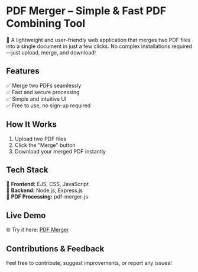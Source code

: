 # **PDF Merger – Simple & Fast PDF Combining Tool**  

🚀 A lightweight and user-friendly web application that merges two PDF files into a single document in just a few clicks. No complex installations required—just upload, merge, and download!  

## **Features**  
✅ Merge two PDFs seamlessly  
✅ Fast and secure processing  
✅ Simple and intuitive UI  
✅ Free to use, no sign-up required  

## **How It Works**  
1. Upload two PDF files  
2. Click the "Merge" button  
3. Download your merged PDF instantly  

## **Tech Stack**  
🔹 **Frontend:** EJS, CSS, JavaScript  
🔹 **Backend:** Node.js, Express.js  
🔹 **PDF Processing:** pdf-merger-js  

## **Live Demo**  
🌐 Try it here: [PDF Merger](https://pdf-merger-sj.onrender.com)  

## **Contributions & Feedback**  
Feel free to contribute, suggest improvements, or report any issues!  
